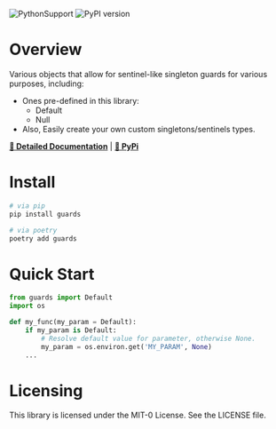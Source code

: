 ![PythonSupport](https://img.shields.io/static/v1?label=python&message=%203.8|%203.9|%203.10&color=blue?style=flat-square&logo=python)
![PyPI version](https://badge.fury.io/py/guards.svg)



# Overview

Various objects that allow for sentinel-like singleton guards for various purposes, including:

- Ones pre-defined in this library:
  - Default
  - Null
- Also, Easily create your own custom singletons/sentinels types.

**[📄 Detailed Documentation](https://xyngular.github.io/py-guards/latest/)** | **[🐍 PyPi](https://pypi.org/project/guards/)**

# Install

```bash
# via pip
pip install guards

# via poetry
poetry add guards
```

# Quick Start

```python
from guards import Default
import os

def my_func(my_param = Default):
    if my_param is Default:
        # Resolve default value for parameter, otherwise None.
        my_param = os.environ.get('MY_PARAM', None)
    ...
```

# Licensing

This library is licensed under the MIT-0 License. See the LICENSE file.
